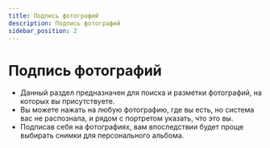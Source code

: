 ```yaml
---
title: Подпись фотографий
description: Подпись фотографий
sidebar_position: 2
---
```


# Подпись фотографий
* Данный раздел предназначен для поиска и разметки фотографий, на которых вы присутствуете.
* Вы можете нажать на любую фотографию, где вы есть, но система вас не распознала, и рядом с портретом указать, что это вы.
* Подписав себя на фотографиях, вам впоследствии будет проще выбирать снимки для персонального альбома.

